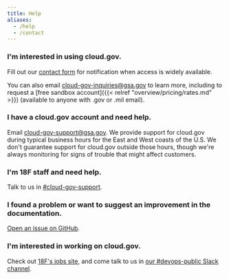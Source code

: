 ```yaml
---
title: Help
aliases:
  - /help
  - /contact
---
```


### I'm interested in using cloud.gov.

Fill out our [contact form](/#contact) for notification when access is widely available.

You can also email [cloud-gov-inquiries@gsa.gov](mailto:cloud-gov-inquiries@gsa.gov) to learn more, including to request a [free sandbox account]({{< relref "overview/pricing/rates.md" >}}) (available to anyone with .gov or .mil email).

### I have a cloud.gov account and need help.

Email [cloud-gov-support@gsa.gov](mailto:cloud-gov-support@gsa.gov). We provide support for cloud.gov during typical business hours for the East and West coasts of the U.S. We don't guarantee support for cloud.gov outside those hours, though we're always monitoring for signs of trouble that might affect customers.

### I'm 18F staff and need help.

Talk to us in [#cloud-gov-support](https://gsa-tts.slack.com/messages/cloud-gov-support).

### I found a problem or want to suggest an improvement in the documentation.

[Open an issue on GitHub](https://github.com/18F/cg-site/issues/new).

### I'm interested in working on cloud.gov.

Check out [18F's jobs site](https://pages.18f.gov/joining-18f/), and come talk to us in [our #devops-public Slack channel](https://chat.18f.gov/?channel=devops-public).
